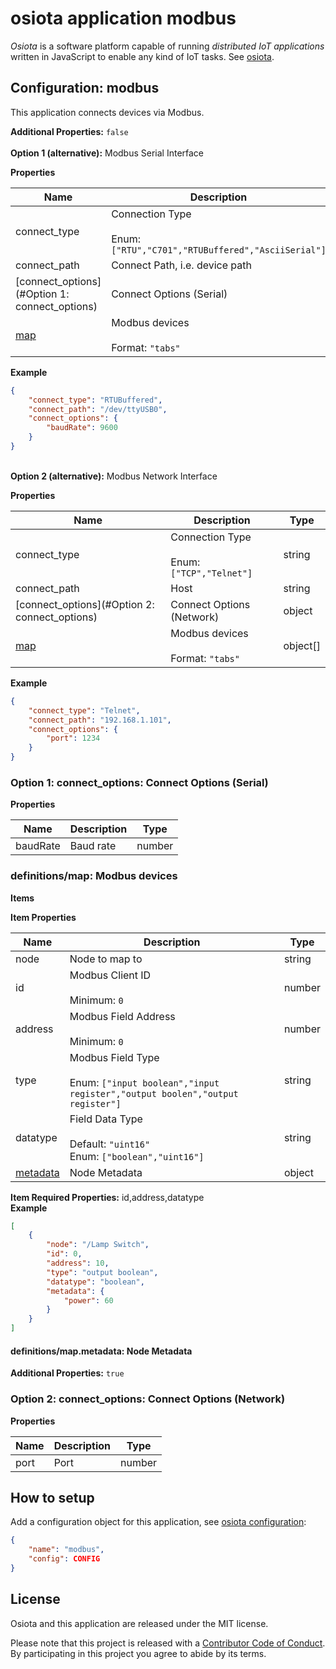 <a name="root"></a>
# osiota application modbus

*Osiota* is a software platform capable of running *distributed IoT applications* written in JavaScript to enable any kind of IoT tasks. See [osiota](https://github.com/osiota/osiota).

## Configuration: modbus


This application connects devices via Modbus.

**Additional Properties:** `false`<br/>
<br>**Option 1 (alternative):** 
Modbus Serial Interface


**Properties**

|Name|Description|Type|
|----|-----------|----|
|connect\_type|Connection Type<br/><br/>Enum: `["RTU","C701","RTUBuffered","AsciiSerial"]`|string|
|connect\_path|Connect Path, i.e. device path<br/>|string|
|[connect\_options](#Option 1: connect_options)|Connect Options (Serial)<br/>|object|
|[map](#definitions/map)|Modbus devices<br/><br/>Format: `"tabs"`|object\[\]|

**Example**

```json
{
    "connect_type": "RTUBuffered",
    "connect_path": "/dev/ttyUSB0",
    "connect_options": {
        "baudRate": 9600
    }
}
```


<br>**Option 2 (alternative):** 
Modbus Network Interface


**Properties**

|Name|Description|Type|
|----|-----------|----|
|connect\_type|Connection Type<br/><br/>Enum: `["TCP","Telnet"]`|string|
|connect\_path|Host<br/>|string|
|[connect\_options](#Option 2: connect_options)|Connect Options (Network)<br/>|object|
|[map](#definitions/map)|Modbus devices<br/><br/>Format: `"tabs"`|object\[\]|

**Example**

```json
{
    "connect_type": "Telnet",
    "connect_path": "192.168.1.101",
    "connect_options": {
        "port": 1234
    }
}
```


<a name="Option 1: connect_options"></a>
### Option 1: connect\_options: Connect Options \(Serial\)

**Properties**

|Name|Description|Type|
|----|-----------|----|
|baudRate|Baud rate<br/>|number|

<a name="definitions/map"></a>
### definitions/map: Modbus devices

**Items**

**Item Properties**

|Name|Description|Type|
|----|-----------|----|
|node|Node to map to<br/>|string|
|id|Modbus Client ID<br/><br/>Minimum: `0`|number|
|address|Modbus Field Address<br/><br/>Minimum: `0`|number|
|type|Modbus Field Type<br/><br/>Enum: `["input boolean","input register","output boolen","output register"]`|string|
|datatype|Field Data Type<br/><br/>Default: `"uint16"`<br/>Enum: `["boolean","uint16"]`|string|
|[metadata](#definitions/map.metadata)|Node Metadata<br/>|object|

**Item Required Properties:** id,address,datatype<br/>
**Example**

```json
[
    {
        "node": "/Lamp Switch",
        "id": 0,
        "address": 10,
        "type": "output boolean",
        "datatype": "boolean",
        "metadata": {
            "power": 60
        }
    }
]
```

<a name="definitions/map.metadata"></a>
#### definitions/map\.metadata: Node Metadata

**Additional Properties:** `true`<br/>
<a name="Option 2: connect_options"></a>
### Option 2: connect\_options: Connect Options \(Network\)

**Properties**

|Name|Description|Type|
|----|-----------|----|
|port|Port<br/>|number|


## How to setup

Add a configuration object for this application, see [osiota configuration](https://github.com/osiota/osiota/blob/master/doc/configuration.md):

```json
{
    "name": "modbus",
    "config": CONFIG
}
```

## License

Osiota and this application are released under the MIT license.

Please note that this project is released with a [Contributor Code of Conduct](https://github.com/osiota/osiota/blob/master/CODE_OF_CONDUCT.md). By participating in this project you agree to abide by its terms.
